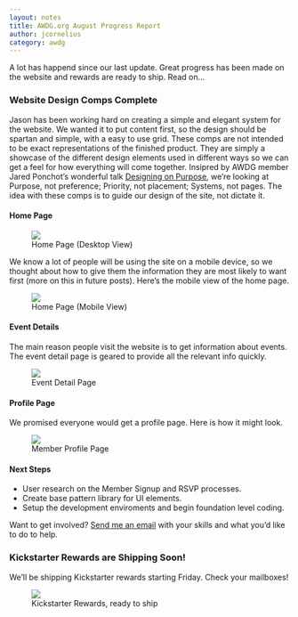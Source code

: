 ```yaml
---
layout: notes
title: AWDG.org August Progress Report
author: jcornelius
category: awdg
---
```

A lot has happend since our last update. Great progress has been made on the website and rewards are ready to ship. Read on&hellip;

### Website Design Comps Complete

Jason has been working hard on creating a simple and elegant system for the website. We wanted it to put content first, so the design should be spartan and simple, with a easy to use grid. These comps are not intended to be exact representations of the finished product. They are simply a showcase of the different design elements used in different ways so we can get a feel for how everything will come together.
Insipred by AWDG member Jared Ponchot&rsquo;s wonderful talk [Designing on Purpose](https://speakerdeck.com/jponch/designing-on-purpose-design-process-and-deliverables-in-the-responsive-age), we&rsquo;re looking at Purpose, not preference; Priority, not placement; Systems, not pages. The idea with these comps is to guide our design of the site, not dictate it.

#### Home Page

<figure>
  <img src="http://ninelabs.com.s3.amazonaws.com/comp-home-page-desktop.png">
  <figcaption>Home Page (Desktop View)</figcaption>
</figure>

We know a lot of people will be using the site on a mobile device, so we thought about how to give them the information they are most likely to want first (more on this in future posts). Here&rsquo;s the mobile view of the home page.

<figure>
  <img src="http://ninelabs.com.s3.amazonaws.com/comp-home-page-mobile.png">
  <figcaption>Home Page (Mobile View)</figcaption>
</figure>

#### Event Details
The main reason people visit the website is to get information about events. The event detail page is geared to provide all the relevant info quickly.

<figure>
  <img src="http://ninelabs.com.s3.amazonaws.com/comp-event-detail-page.png">
  <figcaption>Event Detail Page</figcaption>
</figure>

#### Profile Page
We promised everyone would get a profile page. Here is how it might look.

<figure>
  <img src="http://ninelabs.com.s3.amazonaws.com/comp-member-profile-page.png">
  <figcaption>Member Profile Page</figcaption>
</figure>

#### Next Steps
- User research on the Member Signup and RSVP processes.
- Create base pattern library for UI elements.
- Setup the development enviroments and begin foundation level coding.

Want to get involved? [Send me an email](mailto:jc@awdg.org) with your skills and what you&rsquo;d like to do to help.

### Kickstarter Rewards are Shipping Soon!
We&rsquo;ll be shipping Kickstarter rewards starting Friday. Check your mailboxes!
<figure>
  <img src="http://ninelabs.com.s3.amazonaws.com/kickstarter-rewards.jpg">
  <figcaption>Kickstarter Rewards, ready to ship</figcaption>
</figure>